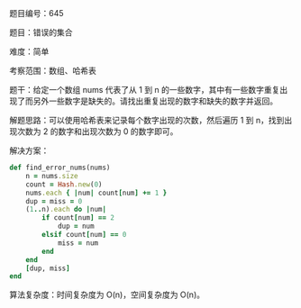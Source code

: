 题目编号：645

题目：错误的集合

难度：简单

考察范围：数组、哈希表

题干：给定一个数组 nums 代表了从 1 到 n 的一些数字，其中有一些数字重复出现了而另外一些数字是缺失的。请找出重复出现的数字和缺失的数字并返回。

解题思路：可以使用哈希表来记录每个数字出现的次数，然后遍历 1 到 n，找到出现次数为 2 的数字和出现次数为 0 的数字即可。

解决方案：

```ruby
def find_error_nums(nums)
    n = nums.size
    count = Hash.new(0)
    nums.each { |num| count[num] += 1 }
    dup = miss = 0
    (1..n).each do |num|
        if count[num] == 2
            dup = num
        elsif count[num] == 0
            miss = num
        end
    end
    [dup, miss]
end
```

算法复杂度：时间复杂度为 O(n)，空间复杂度为 O(n)。